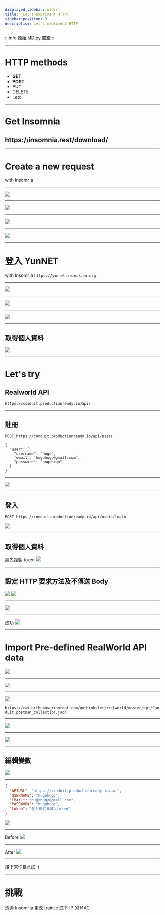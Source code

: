 ```yaml
---
displayed_sidebar: older
title:  Let's expriment HTTP!
sidebar_position: 3
description: Let's expriment HTTP!
---
```


:::info
[原始 MD by 羅宏](https://hackmd.io/@YunNet21st/ryWyb_RBU#/)
:::


---

# HTTP methods
- **GET**
- **POST**
- PUT
- DELETE
- ..etc

---

# Get Insomnia

## https://insomnia.rest/download/

---

# Create a new request
with Insomnia

----

![](https://i.imgur.com/yhkRCez.png)

----

![](https://i.imgur.com/0k3D8WI.png)

----

![](https://i.imgur.com/fvCgRFQ.png)

----

![](https://i.imgur.com/xNys2FG.png)

---

# 登入 YunNET
with Insomnia
`https://yunnet.zeinok.eu.org`

----

![](https://i.imgur.com/3NsrxOT.png)

----

![](https://i.imgur.com/zq0RpsF.png)

----

![](https://i.imgur.com/w5iMDlJ.png)

----

## 取得個人資料
![](https://i.imgur.com/oLMDU1p.png)

---

# Let's try
## Realworld API
`https://conduit.productionready.io/api/`

----

## 註冊

`POST https://conduit.productionready.io/api/users`

```jsonld=
{
  "user": {
    "username": "hugo",
    "email": "hugohugo@gmail.com",
    "password": "hugohugo"
  }
}
```

----

![](https://i.imgur.com/C5fLFlG.png)

----

## 登入
`POST https://conduit.productionready.io/api/users/login`

![](https://i.imgur.com/z9G06c6.png)

----

## 取得個人資料
請先複製 token
![](https://i.imgur.com/jo9DWhG.png)

----

## 設定 HTTP 要求方法及不傳送 Body


![](https://i.imgur.com/sQ10Uns.png) ![](https://i.imgur.com/04anEhr.png)

----

![](https://i.imgur.com/Kbemlpg.png)

----

成功
![](https://i.imgur.com/xn5a92z.png)

---

# Import Pre-defined RealWorld API data

![](https://i.imgur.com/jfnmsSl.png)

----

![](https://i.imgur.com/N7lL6GW.png)

----

![](https://i.imgur.com/pn4YI44.png)

`https://raw.githubusercontent.com/gothinkster/realworld/master/api/Conduit.postman_collection.json`

----

![](https://i.imgur.com/P7NWiYq.png)

----

![](https://i.imgur.com/NoiFB6z.png)

----

## 編輯變數
![](https://i.imgur.com/CtJYlg4.png)

----

```json
{
  "APIURL": "https://conduit.productionready.io/api",
  "USERNAME": "hugohugo",
  "EMAIL": "hugohugo@gmail.com",
  "PASSWORD": "hugohugo",
  "token": "登入後在此放入token"
}
```
![](https://i.imgur.com/PQ3iGqZ.png)

----

Before
![](https://i.imgur.com/mrapOnt.png)

----

After
![](https://i.imgur.com/d7raZlK.png)

----

接下來你自己試
:)

---

# 挑戰
透過 Insomnia 更改 trainee 底下 IP 的 MAC
